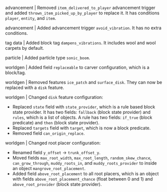 advancement | Removed `item_delivered_to_player` advancement trigger and added `thrown_item_picked_up_by_player` to replace it. It has conditions `player`, `entity`, and `item`.

advancement | Added advancement trigger `avoid_vibration`. It has no extra conditions.

tag data | Added block tag `dampens_vibrations`. It includes wool and wool carpets by default.

particle | Added particle type `sonic_boom`.

worldgen | Added field `replaceable` to carver configuration, which is a block/tag.

worldgen | Removed features `ice_patch` and `surface_disk`. They can now be replaced with a `disk` feature.

worldgen | Changed `disk` feature configuration:
* Replaced `state` field with `state_provider`, which is a rule based block state provider. It has two fields: `fallback` (block state provider) and `rules`, which is a list of objects. A rule has two fields: `if_true` (block predicate) and `then` (block state provider).
* Replaced `targets` field with `target`, which is now a block predicate.
* Removed field `can_origin_replace`.

worldgen | Changed root placer configuration:
* Renamed field `y_offset` -> `trunk_offset_y`.
* Moved fields `max_root_width`, `max_root_length`, `random_skew_chance`, `can_grow_through`, `muddy_roots_in`, and `muddy_roots_provider` to inside an object `mangrove_root_placement`.
* Added field `above_root_placement` to all root placers, which is an object with fields `above_root_placement_chance` (float between 0 and 1) and `above_root_provider` (block state provider).
